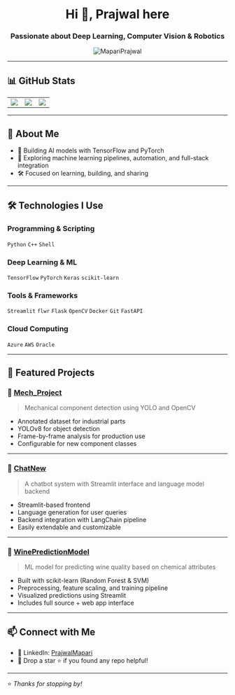 <h1 align="center">Hi 👋, Prajwal here</h1>
<h3 align="center">Passionate about Deep Learning, Computer Vision & Robotics</h3>

<p align="center">
  <img src="https://komarev.com/ghpvc/?username=MapariPrajwal&label=Profile%20views&color=0e75b6&style=flat" alt="MapariPrajwal" />
</p>

---

## 📊 GitHub Stats

<p align="center">
  <table>
    <tr>
      <td><img src="https://github-readme-streak-stats.herokuapp.com/?user=MapariPrajwal&theme=radical&hide_border=true" /></td>
      <td><img src="https://github-readme-stats.vercel.app/api?username=MapariPrajwal&show_icons=true&theme=radical&hide_border=true&count_private=true" /></td>
      <td><img src="https://github-readme-stats.vercel.app/api/top-langs/?username=MapariPrajwal&layout=compact&theme=radical&hide_border=true" /></td>
    </tr>
  </table>
</p>

---
## 🧠 About Me

- 🚀 Building AI models with TensorFlow and PyTorch  
- 💬 Exploring machine learning pipelines, automation, and full-stack integration  
- 🛠️ Focused on learning, building, and sharing  

---

## 🛠️ Technologies I Use

### Programming & Scripting  
`Python` `C++` `Shell`

### Deep Learning & ML  
`TensorFlow` `PyTorch` `Keras` `scikit-learn`

### Tools & Frameworks  
`Streamlit` `flwr` `Flask` `OpenCV` `Docker` `Git` `FastAPI`

### Cloud Computing
`Azure` `AWS` `Oracle`

---

## 🚀 Featured Projects

### 🔹 [Mech_Project](https://github.com/MapariPrajwal/Mech_Project)
> Mechanical component detection using YOLO and OpenCV

- Annotated dataset for industrial parts  
- YOLOv8 for object detection  
- Frame-by-frame analysis for production use  
- Configurable for new component classes  

---

### 🔹 [ChatNew](https://github.com/MapariPrajwal/ChatNew)
> A chatbot system with Streamlit interface and language model backend

- Streamlit-based frontend  
- Language generation for user queries  
- Backend integration with LangChain pipeline  
- Easily extendable and customizable  

---

### 🔹 [WinePredictionModel](https://github.com/MapariPrajwal/WinePredictionModel)
> ML model for predicting wine quality based on chemical attributes

- Built with scikit-learn (Random Forest & SVM)  
- Preprocessing, feature scaling, and training pipeline  
- Visualized predictions using Streamlit  
- Includes full source + web app interface  

---



## 📫 Connect with Me

- 🔗 LinkedIn: [PrajwalMapari](https://www.linkedin.com/in/prajwalmapari/)
- 💬 Drop a star ⭐ if you found any repo helpful!

---

⭐️ *Thanks for stopping by!*
